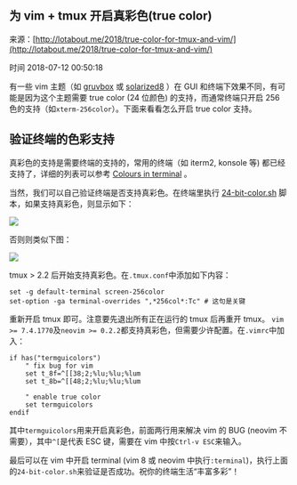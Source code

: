 ## 为 vim + tmux 开启真彩色(true color)

来源：[http://lotabout.me/2018/true-color-for-tmux-and-vim/](http://lotabout.me/2018/true-color-for-tmux-and-vim/)

时间 2018-07-12 00:50:18

有一些 vim 主题（如 [gruvbox][2] 或 [solarized8][3] ）在 GUI 和终端下效果不同，有可能是因为这个主题需要 true color (24 位颜色) 的支持，而通常终端只开启 256 色的支持（如`xterm-256color`）。下面来看看怎么开启 true color 支持。
 
## 验证终端的色彩支持 
 
真彩色的支持是需要终端的支持的，常用的终端（如 iterm2, konsole 等) 都已经支持了，详细的列表可以参考 [Colours in terminal][4] 。
 
当然，我们可以自己验证终端是否支持真彩色。在终端里执行 [24-bit-color.sh][5] 脚本，如果支持真彩色，则显示如下：

![][0]
 
否则则类似下图：

![][1]
 
tmux > 2.2 后开始支持真彩色。在`.tmux.conf`中添加如下内容：

```
set -g default-terminal screen-256color
set-option -ga terminal-overrides ",*256col*:Tc" # 这句是关键
```

重新开启 tmux 即可。注意要先退出所有正在运行的 tmux 后再重开 tmux。
 `vim >= 7.4.1770`及`neovim >= 0.2.2`都支持真彩色，但需要少许配置。在`.vimrc`中加入：

```
if has("termguicolors")
    " fix bug for vim
    set t_8f=^[[38;2;%lu;%lu;%lum
    set t_8b=^[[48;2;%lu;%lu;%lum

    " enable true color
    set termguicolors
endif
```

其中`termguicolors`用来开启真彩色，前面两行用来解决 vim 的 BUG (neovim 不需要），其中`^[`是代表 ESC 键，需要在 vim 中按`Ctrl-v ESC`来输入。
 
最后可以在 vim 中开启 terminal (vim 8 或 neovim 中执行`:terminal`)，执行上面的`24-bit-color.sh`来验证是否成功。祝你的终端生活“丰富多彩”！
 
[2]: https://github.com/morhetz/gruvbox
[3]: https://github.com/lifepillar/vim-solarized8
[4]: https://gist.github.com/XVilka/8346728#now-supporting-truecolour
[5]: https://github.com/gnachman/iTerm2/blob/master/tests/24-bit-color.sh
[0]: https://img1.tuicool.com/jqMriqJ.png 
[1]: https://img1.tuicool.com/za6BRbi.png 
